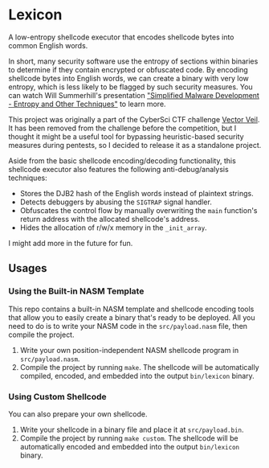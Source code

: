 # Lexicon

A low-entropy shellcode executor that encodes shellcode bytes into common English words.

In short, many security software use the entropy of sections within binaries to determine if they contain encrypted or obfuscated code. By encoding shellcode bytes into English words, we can create a binary with very low entropy, which is less likely to be flagged by such security measures.
You can watch Will Summerhill's presentation ["Simplified Malware Development - Entropy and Other Techniques"](https://youtu.be/F6R-YPsjpVY?t=13597) to learn more.

This project was originally a part of the CyberSci CTF challenge [Vector Veil](https://github.com/k4yt3x/cs2025-rgnl-vecveil). It has been removed from the challenge before the competition, but I thought it might be a useful tool for bypassing heuristic-based security measures during pentests, so I decided to release it as a standalone project.

Aside from the basic shellcode encoding/decoding functionality, this shellcode executor also features the following anti-debug/analysis techniques:

- Stores the DJB2 hash of the English words instead of plaintext strings.
- Detects debuggers by abusing the `SIGTRAP` signal handler.
- Obfuscates the control flow by manually overwriting the `main` function's return address with the allocated shellcode's address.
- Hides the allocation of r/w/x memory in the `_init_array`.

I might add more in the future for fun.

## Usages

### Using the Built-in NASM Template

This repo contains a built-in NASM template and shellcode encoding tools that allow you to easily create a binary that's ready to be deployed. All you need to do is to write your NASM code in the `src/payload.nasm` file, then compile the project.

1. Write your own position-independent NASM shellcode program in `src/payload.nasm`.
2. Compile the project by running `make`. The shellcode will be automatically compiled, encoded, and embedded into the output `bin/lexicon` binary.

### Using Custom Shellcode

You can also prepare your own shellcode.

1. Write your shellcode in a binary file and place it at `src/payload.bin`.
2. Compile the project by running `make custom`. The shellcode will be automatically encoded and embedded into the output `bin/lexicon` binary.
